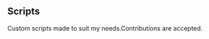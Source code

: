 ## Scripts
Custom scripts made to suit my needs.Contributions are accepted.






















































































































